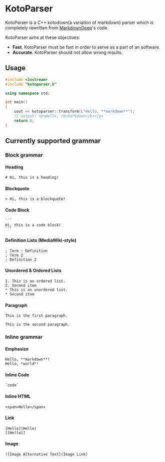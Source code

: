 KotoParser
======================

KotoParser is a C++ kotodown(a variation of markdown) parser which is completely rewritten from [MarkdownDeep](https://github.com/toptensoftware/markdowndeep)'s code.

KotoParser aims at these objectives:

* **Fast**. KotoParser must be fast in order to serve as a part of an software.
* **Accurate**. KotoParser should not allow wrong results.

Usage
---------------------

```cpp
#include <iostream>
#include "kotoparser.h"

using namespace std;

int main()
{
    cout << kotoparser::transform(L"Hello, **markdown**");
    // output: <p>Hello, <b>markdown</b></p>
    return 0;
}
```

Currently supported grammar
----------------------

### Block grammar

#### Heading

```
# Hi, this is a heading!
```

#### Blockquote

```
> Hi, this is a blockquote!
```

#### Code Block

    ```
    Hi, this is a code block!
    ```

#### Definition Lists (MediaWiki-style)

```
; Term : Definition
; Term 2
: Definition 2
```

#### Unordered & Ordered Lists

```
1. This is an ordered list.
2. Second item
* This is an unordered list.
* Second item
```

#### Paragraph

```
This is the first paragraph.

This is the second paragraph.
```

### Inline grammar

#### Emphasize

```
Hello, **markdown**!
Hello, *world*!
```

#### Inline Code

```
`code`
```

#### Inline HTML

```
<span>Hello</span>
```

#### Link

```
[Hello](Hello)
[[Hello]]
```

#### Image

```
![Image Alternative Text](Image Link)
```